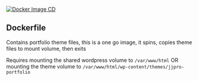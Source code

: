 [![Docker Image CD](https://github.com/JJPro/portfolio/actions/workflows/docker-image.yml/badge.svg)](https://github.com/JJPro/portfolio/actions/workflows/docker-image.yml)

## Dockerfile
Contains portfolio theme files, this is a one go image, it spins, copies theme files to mount volume, then exits

Requires mounting the shared wordpress volume to `/var/www/html`
OR mounting the theme volume to `/var/www/html/wp-content/themes/jjpro-portfolio`

